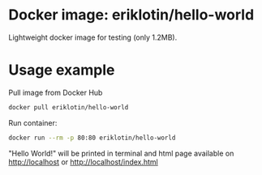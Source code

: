# Docker image: eriklotin/hello-world

Lightweight docker image for testing (only 1.2MB). 

# Usage example

Pull image from Docker Hub
```bash
docker pull eriklotin/hello-world
```

Run container:

```bash
docker run --rm -p 80:80 eriklotin/hello-world
```

"Hello World!" will be printed in terminal and html page available 
on [http://localhost](http://localhost) or [http://localhost/index.html](http://localhost/index.html)

